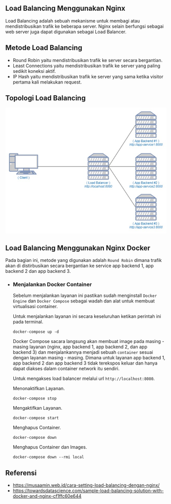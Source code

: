 ## Load Balancing Menggunakan Nginx
Load Balancing adalah sebuah mekanisme untuk membagi atau mendistribusikan trafik ke beberapa server.
Nginx selain berfungsi sebagai web server juga dapat digunakan sebagai Load Balancer.

## Metode Load Balancing
- Round Robin yaitu mendistribusikan trafik ke server secara bergantian.
- Least Connections yaitu mendistribusikan trafik ke server yang paling sedikit koneksi aktif.
- IP Hash yaitu mendistribusikan trafik ke server yang sama ketika visitor pertama kali melakukan request.

## Topologi Load Balancing
![Topologi Sederhana Load Balancing](simple_load_balancing.jpg)

## Load Balancing Menggunakan Nginx Docker
Pada bagian ini, metode yang digunakan adalah ```Round Robin``` dimana trafik akan di distirbusikan secara bergantian
ke service app backend 1, app backend 2 dan app backend 3.

- ### Menjalankan Docker Container
  Sebelum menjalankan layanan ini pastikan sudah menginstall ```Docker Engine``` dan ```Docker Compose``` sebagai wadah dan alat untuk membuat virtualisasi container.

  Untuk menjalankan layanan ini secara keseluruhan ketikan perintah ini pada terminal.
  
  ```console
  docker-compose up -d
  ```

  Docker Compose sacara langsung akan membuat image pada masing - masing layanan (nginx, app backend 1, app backend 2, dan app backend 3) 
  dan menjalankannya menjadi sebuah ```container``` sesuai dengan layanan masing - masing. Dimana untuk layanan app backend 1, app backend 2 dan app backend 3 tidak terekspos keluar dan hanya dapat diakses dalam container network itu sendiri.

  Untuk mengakses load balancer melalui url ```http://localhost:8080```.

  Menonaktifkan Layanan.
  ```console
  docker-compose stop
  ```

  Mengaktifkan Layanan.
  ```console
  docker-compose start
  ```

  Menghapus Container.
  ```console
  docker-compose down
  ```

  Menghapus Container dan Images.
  ```console
  docker-compose down --rmi local
  ```

## Referensi
- https://musaamin.web.id/cara-setting-load-balancing-dengan-nginx/
- https://towardsdatascience.com/sample-load-balancing-solution-with-docker-and-nginx-cf1ffc60e644
